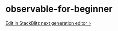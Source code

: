 # observable-for-beginner

[Edit in StackBlitz next generation editor ⚡️](https://stackblitz.com/~/github.com/Aditya621/observable-for-beginner)